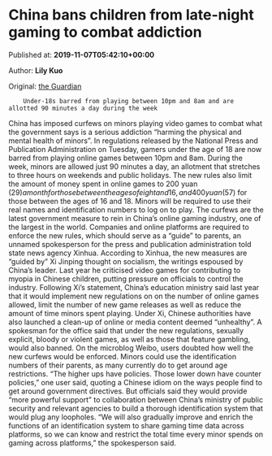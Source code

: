 
# China bans children from late-night gaming to combat addiction

Published at: **2019-11-07T05:42:10+00:00**

Author: **Lily Kuo**

Original: [the Guardian](https://www.theguardian.com/world/2019/nov/07/china-bans-children-from-late-night-gaming-to-combat-addiction)


        Under-18s barred from playing between 10pm and 8am and are allotted 90 minutes a day during the week
      
China has imposed curfews on minors playing video games to combat what the government says is a serious addiction “harming the physical and mental health of minors”.
In regulations released by the National Press and Publication Administration on Tuesday, gamers under the age of 18 are now barred from playing online games between 10pm and 8am. During the week, minors are allowed just 90 minutes a day, an allotment that stretches to three hours on weekends and public holidays.
The new rules also limit the amount of money spent in online games to 200 yuan ($29) a month for those between the ages of eight and 16, and 400 yuan ($57) for those between the ages of 16 and 18. Minors will be required to use their real names and identification numbers to log on to play.
The curfews are the latest government measure to rein in China’s online gaming industry, one of the largest in the world. Companies and online platforms are required to enforce the new rules, which should serve as a “guide” to parents, an unnamed spokesperson for the press and publication administration told state news agency Xinhua.
According to Xinhua, the new measures are “guided by” Xi Jinping thought on socialism, the writings espoused by China’s leader. Last year he criticised video games for contributing to myopia in Chinese children, putting pressure on officials to control the industry.
Following Xi’s statement, China’s education ministry said last year that it would implement new regulations on on the number of online games allowed, limit the number of new game releases as well as reduce the amount of time minors spent playing.
Under Xi, Chinese authorities have also launched a clean-up of online or media content deemed “unhealthy”. A spokesman for the office said that under the new regulations, sexually explicit, bloody or violent games, as well as those that feature gambling, would also banned.
On the microblog Weibo, users doubted how well the new curfews would be enforced. Minors could use the identification numbers of their parents, as many currently do to get around age restrictions. “The higher ups have policies. Those lower down have counter policies,” one user said, quoting a Chinese idiom on the ways people find to get around government directives.
But officials said they would provide “more powerful support” to collaboration between China’s ministry of public security and relevant agencies to build a thorough identification system that would plug any loopholes.
“We will also gradually improve and enrich the functions of an identification system to share gaming time data across platforms, so we can know and restrict the total time every minor spends on gaming across platforms,” the spokesperson said.

